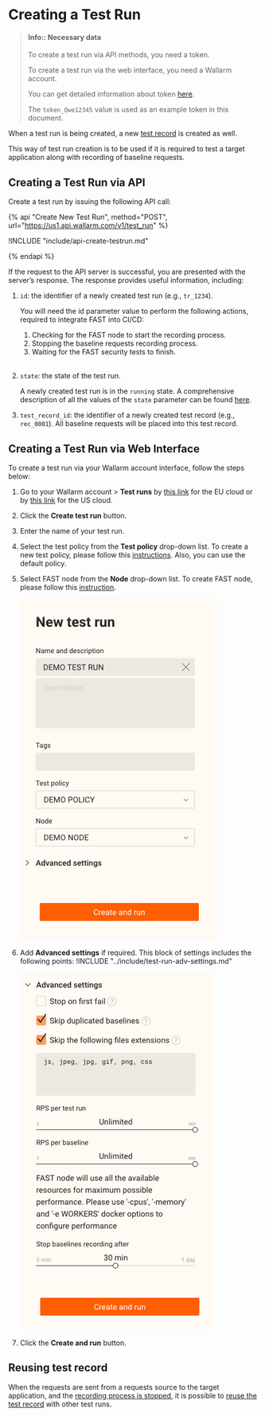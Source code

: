 [img-test-run-creation]:            ../../images/operations/common/create-testrun/test-run-create.png
[img-testrun-adv-settings]:         ../../images/operations/common/create-testrun/test-run-settings.png

[doc-token-information]:    internals.md#token
[doc-state-description]:    check-testrun-status.md
[doc-copying-testrun]:      copy-testrun.md
[doc-testrecord]:           internals.md#test-record

[link-stopping-recording-chapter]:  stop-recording.md
[link-create-policy]:               test-policy/general.md
[link-create-node]:                 create-node.md

#   Creating a Test Run

>   #### Info:: Necessary data
>   
>   To create a test run via API methods, you need a token.
>   
>   To create a test run via the web interface, you need a Wallarm account.
>   
>   You can get detailed information about token [here][doc-token-information].
>
>   The `token_Qwe12345` value is used as an example token in this document.

When a test run is being created, a new [test record][doc-testrecord] is created as well.

This way of test run creation is to be used if it is required to test a target application along with recording of baseline requests.

## Creating a Test Run via API

Create a test run by issuing the following API call:

{% api "Create New Test Run", method="POST", url="https://us1.api.wallarm.com/v1/test_run" %}

!INCLUDE "include/api-create-testrun.md"

{% endapi %}

If the request to the API server is successful, you are presented with the server’s response. The response provides useful information, including:

1.  `id`: the identifier of a newly created test run (e.g., `tr_1234`).
    
    You will need the id parameter value to perform the following actions, required to integrate FAST into CI/CD:
    1.  Checking for the FAST node to start the recording process.  
    2.  Stopping the baseline requests recording process.
    3.  Waiting for the FAST security tests to finish.
    
    <br>
    
2.  `state`: the state of the test run.
    
    A newly created test run is in the `running` state.
    A comprehensive description of all the values of the `state` parameter can be found [here][doc-state-description].
    
3.  `test_record_id`: the identifier of a newly created test record (e.g., `rec_0001`). All baseline requests will be placed into this test record.    

##  Creating a Test Run via Web Interface
      
To create a test run via your Wallarm account interface, follow the steps below:

1. Go to your Wallarm account > **Test runs** by [this link](https://my.wallarm.com/testing/testruns) for the EU cloud or by [this link](https://us1.my.wallarm.com/testing/testruns) for the US cloud.

2. Click the **Create test run** button.

3. Enter the name of your test run.

4. Select the test policy from the **Test policy** drop-down list. To create a new test policy, please follow this [instructions][link-create-policy]. Also, you can use the default policy.

5. Select FAST node from the **Node** drop-down list. To create FAST node, please follow this [instruction][link-create-node].

    ![Creating test run][img-test-run-creation]

6. Add **Advanced settings** if required. This block of settings includes the following points:
!INCLUDE "../include/test-run-adv-settings.md"

    ![Test run advanced settings][img-testrun-adv-settings]

7.  Click the **Create and run** button.

## Reusing test record

When the requests are sent from a requests source to the target application, and the [recording process is stopped][link-stopping-recording-chapter], it is possible to [reuse the test record][doc-copying-testrun] with other test runs.